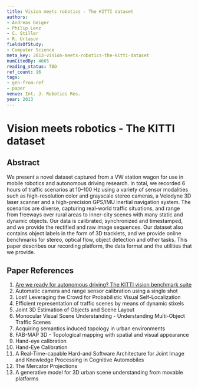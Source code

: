 ```yaml
---
title: Vision meets robotics - The KITTI dataset
authors:
- Andreas Geiger
- Philip Lenz
- C. Stiller
- R. Urtasun
fieldsOfStudy:
- Computer Science
meta_key: 2013-vision-meets-robotics-the-kitti-dataset
numCitedBy: 4665
reading_status: TBD
ref_count: 16
tags:
- gen-from-ref
- paper
venue: Int. J. Robotics Res.
year: 2013
---
```


# Vision meets robotics - The KITTI dataset

## Abstract

We present a novel dataset captured from a VW station wagon for use in mobile robotics and autonomous driving research. In total, we recorded 6 hours of traffic scenarios at 10–100 Hz using a variety of sensor modalities such as high-resolution color and grayscale stereo cameras, a Velodyne 3D laser scanner and a high-precision GPS/IMU inertial navigation system. The scenarios are diverse, capturing real-world traffic situations, and range from freeways over rural areas to inner-city scenes with many static and dynamic objects. Our data is calibrated, synchronized and timestamped, and we provide the rectified and raw image sequences. Our dataset also contains object labels in the form of 3D tracklets, and we provide online benchmarks for stereo, optical flow, object detection and other tasks. This paper describes our recording platform, the data format and the utilities that we provide.

## Paper References

1. [Are we ready for autonomous driving? The KITTI vision benchmark suite](2012-are-we-ready-for-autonomous-driving-the-kitti-vision-benchmark-suite)
2. Automatic camera and range sensor calibration using a single shot
3. Lost! Leveraging the Crowd for Probabilistic Visual Self-Localization
4. Efficient representation of traffic scenes by means of dynamic stixels
5. Joint 3D Estimation of Objects and Scene Layout
6. Monocular Visual Scene Understanding - Understanding Multi-Object Traffic Scenes
7. Acquiring semantics induced topology in urban environments
8. FAB-MAP 3D - Topological mapping with spatial and visual appearance
9. Hand-eye calibration
10. Hand-Eye Calibration
11. A Real-Time-capable Hard-and Software Architecture for Joint Image and Knowledge Processing in Cognitive Automobiles
12. The Mercator Projections
13. A generative model for 3D urban scene understanding from movable platforms

